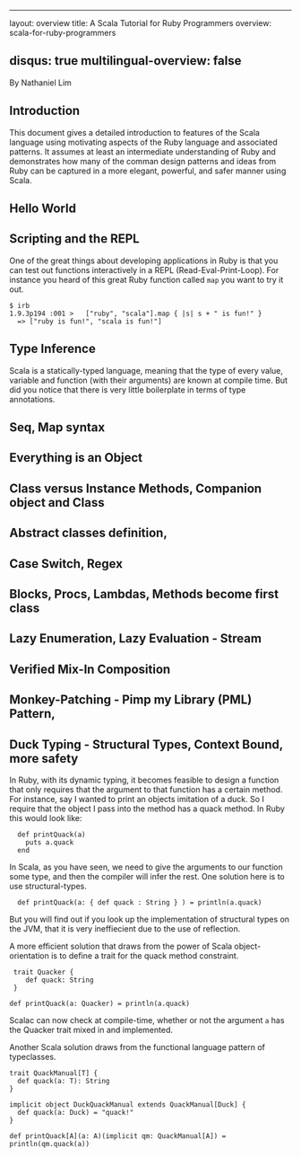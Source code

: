 
---
layout: overview
title: A Scala Tutorial for Ruby Programmers
overview: scala-for-ruby-programmers

disqus: true
multilingual-overview: false
---

By Nathaniel Lim

## Introduction

This document gives a detailed introduction to features of the Scala
language using motivating aspects of the Ruby language and associated patterns.
It assumes at least an intermediate understanding of Ruby and demonstrates how
many of the comman design patterns and ideas from Ruby can be captured in a more
elegant, powerful, and safer manner using Scala.

## Hello World


## Scripting and the REPL

One of the great things about developing applications in Ruby is that you
can test out functions interactively in a REPL (Read-Eval-Print-Loop).  For instance
you heard of this great Ruby function called `map` you want to try it out.

    $ irb
    1.9.3p194 :001 >   ["ruby", "scala"].map { |s| s + " is fun!" }
      => ["ruby is fun!", "scala is fun!"]


## Type Inference

Scala is a statically-typed language, meaning that the type of every value, variable
and function (with their arguments) are known at compile time.  But did you notice that
there is very little boilerplate in terms of type annotations.
## Seq, Map syntax
## Everything is an Object
## Class versus Instance Methods, Companion object and Class
## Abstract classes definition,
## Case Switch, Regex
## Blocks, Procs, Lambdas, Methods become first class
## Lazy Enumeration, Lazy Evaluation - Stream
## Verified Mix-In Composition
## Monkey-Patching - Pimp my Library (PML) Pattern,
## Duck Typing - Structural Types, Context Bound, more safety

In Ruby, with its dynamic typing, it becomes feasible to design a function
that only requires that the argument to that function has a certain method.
For instance, say I wanted to print an objects imitation of a duck.  So I
require that the object I pass into the method has a quack method. In Ruby
this would look like:

      def printQuack(a)
        puts a.quack
      end

In Scala, as you have seen, we need to give the arguments to our function some type,
and then the compiler will infer the rest.  One solution here is to use structural-types.

      def printQuack(a: { def quack : String } ) = println(a.quack)

But you will find out if you look up the implementation of structural types on the JVM,
that it is very ineffiecient due to the use of reflection.

A more efficient solution that draws from the power of Scala object-orientation is to
define a trait for the quack method constraint.

     trait Quacker {
        def quack: String
     }

    def printQuack(a: Quacker) = println(a.quack)


Scalac can now check at compile-time, whether or not the argument `a` has the Quacker
trait mixed in and implemented.

Another Scala solution draws from the functional language pattern of typeclasses.


    trait QuackManual[T] {
      def quack(a: T): String
    }

    implicit object DuckQuackManual extends QuackManual[Duck] {
      def quack(a: Duck) = "quack!"
    }

    def printQuack[A](a: A)(implicit qm: QuackManual[A]) = println(qm.quack(a))





